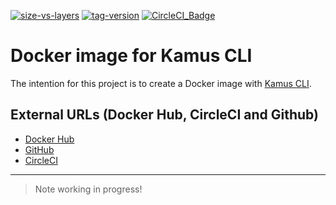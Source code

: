 [![size-vs-layers](https://images.microbadger.com/badges/image/lozanomatheus/docker_kamus_cli:0.2.7-26.svg)](https://microbadger.com/images/lozanomatheus/docker_kamus_cli:0.2.7-26 "Size vs Layers")
[![tag-version](https://images.microbadger.com/badges/version/lozanomatheus/docker_kamus_cli:0.2.7-26.svg)](https://microbadger.com/images/lozanomatheus/docker_kamus_cli:0.2.7-26 "Tag Version")
[![CircleCI_Badge](https://img.shields.io/circleci/build/github/LozanoMatheus/docker_kamus_cli/master.svg?style=plastic)](https://circleci.com/gh/LozanoMatheus/docker_kamus_cli/tree/master)

# Docker image for Kamus CLI

The intention for this project is to create a Docker image with [Kamus CLI](https://github.com/Soluto/kamus).

## External URLs (Docker Hub, CircleCI and Github)

* [Docker Hub](https://hub.docker.com/r/lozanomatheus/kamus_cli)
* [GitHub](https://github.com/LozanoMatheus/docker_kamus_cli)
* [CircleCI](https://circleci.com/gh/LozanoMatheus/docker_kamus_cli)

---

> Note working in progress!
